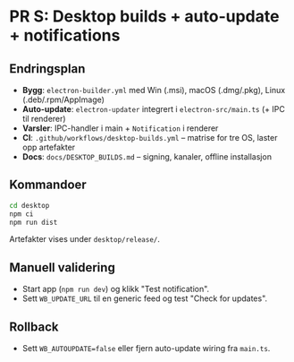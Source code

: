 # PR S: Desktop builds + auto-update + notifications

## Endringsplan
- **Bygg**: `electron-builder.yml` med Win (.msi), macOS (.dmg/.pkg), Linux (.deb/.rpm/AppImage)
- **Auto-update**: `electron-updater` integrert i `electron-src/main.ts` (+ IPC til renderer)
- **Varsler**: IPC-handler i main + `Notification` i renderer
- **CI**: `.github/workflows/desktop-builds.yml` – matrise for tre OS, laster opp artefakter
- **Docs**: `docs/DESKTOP_BUILDS.md` – signing, kanaler, offline installasjon

## Kommandoer
```bash
cd desktop
npm ci
npm run dist
```
Artefakter vises under `desktop/release/`.

## Manuell validering
- Start app (`npm run dev`) og klikk "Test notification".
- Sett `WB_UPDATE_URL` til en generic feed og test "Check for updates".

## Rollback
- Sett `WB_AUTOUPDATE=false` eller fjern auto-update wiring fra `main.ts`.
